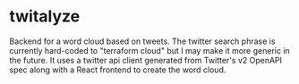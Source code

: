 # twitalyze
Backend for a word cloud based on tweets.  The twitter search phrase is currently hard-coded to "terraform cloud" but I may make it more generic in the future.  It uses a twitter api client generated from Twitter's v2 OpenAPI spec along with a React frontend to create the word cloud.

